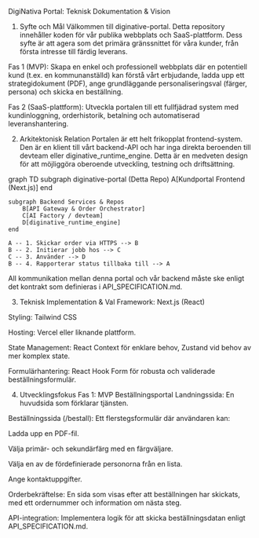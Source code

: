 DigiNativa Portal: Teknisk Dokumentation & Vision
1. Syfte och Mål
Välkommen till diginative-portal. Detta repository innehåller koden för vår publika webbplats och SaaS-plattform. Dess syfte är att agera som det primära gränssnittet för våra kunder, från första intresse till färdig leverans.

Fas 1 (MVP): Skapa en enkel och professionell webbplats där en potentiell kund (t.ex. en kommunanställd) kan förstå vårt erbjudande, ladda upp ett strategidokument (PDF), ange grundläggande personaliseringsval (färger, persona) och skicka en beställning.

Fas 2 (SaaS-plattform): Utveckla portalen till ett fullfjädrad system med kundinloggning, orderhistorik, betalning och automatiserad leveranshantering.

2. Arkitektonisk Relation
Portalen är ett helt frikopplat frontend-system. Den är en klient till vårt backend-API och har inga direkta beroenden till devteam eller diginative_runtime_engine. Detta är en medveten design för att möjliggöra oberoende utveckling, testning och driftsättning.

graph TD
    subgraph diginative-portal (Detta Repo)
        A[Kundportal Frontend<br>(Next.js)]
    end

    subgraph Backend Services & Repos
        B[API Gateway & Order Orchestrator]
        C[AI Factory / devteam]
        D[diginative_runtime_engine]
    end

    A -- 1. Skickar order via HTTPS --> B
    B -- 2. Initierar jobb hos --> C
    C -- 3. Använder --> D
    B -- 4. Rapporterar status tillbaka till --> A

All kommunikation mellan denna portal och vår backend måste ske enligt det kontrakt som definieras i API_SPECIFICATION.md.

3. Teknisk Implementation & Val
Framework: Next.js (React)

Styling: Tailwind CSS

Hosting: Vercel eller liknande plattform.

State Management: React Context för enklare behov, Zustand vid behov av mer komplex state.

Formulärhantering: React Hook Form för robusta och validerade beställningsformulär.

4. Utvecklingsfokus
Fas 1: MVP Beställningsportal
Landningssida: En huvudsida som förklarar tjänsten.

Beställningssida (/bestall): Ett flerstegsformulär där användaren kan:

Ladda upp en PDF-fil.

Välja primär- och sekundärfärg med en färgväljare.

Välja en av de fördefinierade personorna från en lista.

Ange kontaktuppgifter.

Orderbekräftelse: En sida som visas efter att beställningen har skickats, med ett ordernummer och information om nästa steg.

API-integration: Implementera logik för att skicka beställningsdatan enligt API_SPECIFICATION.md.
